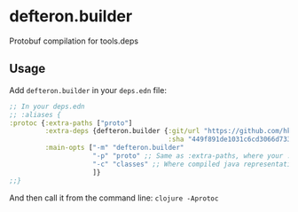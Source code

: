 # defteron.builder

Protobuf compilation for tools.deps

## Usage

Add `defteron.builder` in your `deps.edn` file:

```clojure
;; In your deps.edn
;; :aliases {
:protoc {:extra-paths ["proto"]
         :extra-deps {defteron.builder {:git/url "https://github.com/hkupty/defteron.builder"
                                        :sha "449f891de1031c6cd3066d733fd152b3e404633a"}}
         :main-opts ["-m" "defteron.builder"
                     "-p" "proto" ;; Same as :extra-paths, where your .proto files are stored
                     "-c" "classes" ;; Where compiled java representation will be put
                     ]}
;;}
```

And then call it from the command line: `clojure -Aprotoc`
